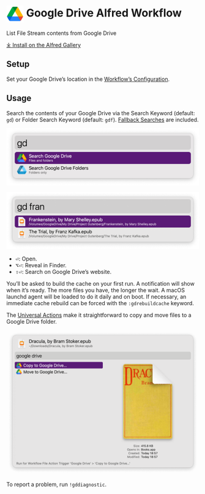 # <img src='Workflow/icon.png' width='45' align='center' alt='icon'> Google Drive Alfred Workflow

List File Stream contents from Google Drive

<a href='https://alfred.app/workflows/alfredapp/google-drive'>⤓ Install on the Alfred Gallery</a>

## Setup

Set your Google Drive’s location in the [Workflow’s Configuration](https://www.alfredapp.com/help/workflows/user-configuration/).

## Usage

Search the contents of your Google Drive via the Search Keyword (default: `gd`) or Folder Search Keyword (default: `gdf`). [Fallback Searches](https://www.alfredapp.com/help/features/default-results/fallback-searches/) are included.

![Alfred search for gd](Workflow/images/about/gd.png)

![Alfred search for gd fran](Workflow/images/about/gdfran.png)

* <kbd>⏎</kbd>: Open.
* <kbd>⌥</kbd><kbd>⏎</kbd>: Reveal in Finder.
* <kbd>⇧</kbd><kbd>⏎</kbd>: Search on Google Drive’s website.

You’ll be asked to build the cache on your first run. A notification will show when it’s ready. The more files you have, the longer the wait. A macOS launchd agent will be loaded to do it daily and on boot. If necessary, an immediate cache rebuild can be forced with the `:gdrebuildcache` keyword.

The [Universal Actions](https://www.alfredapp.com/help/features/universal-actions/) make it straightforward to copy and move files to a Google Drive folder.

![File Actions for Google Drive copy and mode](Workflow/images/about/fileaction.png)

To report a problem, run `!gddiagnostic`.
